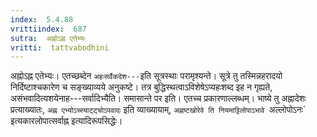 ```yaml
---
index:  5.4.88
vrittiindex:  687
sutra:  अह्नोऽह्न एतेभ्यः
vritti:  tattvabodhini 
---
```


अह्नोऽह्न एतेभ्यः। एतच्छब्देन `अहःसर्वैकदेश---`इति सूत्रस्थाः परामृश्यन्ते। सूत्रे तु तस्मिन्नहरादयो निर्दिष्टाश्चकारेण च सङ्ख्याव्यये अनुकष्टे। तत्र बुद्धिस्थत्वाऽविशेषेऽप्यहःशब्द इह न गृह्यते, असंभवादित्यशयेनाह---सर्वादिभ्यैति। समासान्ते पर इति। एतच्च प्रकारणाल्लब्धम्। भाष्ये तु अह्नादेशः प्रत्याख्यातः, `अह्न एभ्योऽच्स्याट्ट्चोऽपवादः` इति व्याख्यायाम्, `अह्नष्टखोरेवे ति नियमाट्टिलोपाऽभावे `अल्लोपोऽनः` इत्यकारलोपात्सर्वाह्न इत्यादिरूपसिद्धेः।

